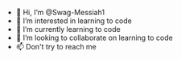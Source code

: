 - 👋 Hi, I’m @Swag-Messiah1 
- 👀 I’m interested in learning to code
- 🌱 I’m currently learning to code
- 💞️ I’m looking to collaborate on learning to code
- 📫 Don't try to reach me

<!---
Swag-Messiah1/Swag-Messiah1 is a ✨ special ✨ repository because its `README.md` (this file) appears on your GitHub profile.
You can click the Preview link to take a look at your changes.
--->
